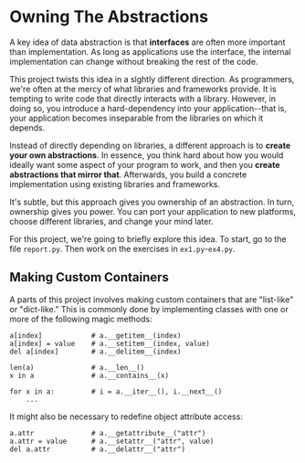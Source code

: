 # Owning The Abstractions

A key idea of data abstraction is that **interfaces** are often more
important than implementation. As long as applications use the
interface, the internal implementation can change without breaking the
rest of the code.

This project twists this idea in a slghtly different direction. As
programmers, we're often at the mercy of what libraries and frameworks
provide.  It is tempting to write code that directly interacts with a
library.  However, in doing so, you introduce a hard-dependency into
your application--that is, your application becomes inseparable from
the libraries on which it depends.

Instead of directly depending on libraries, a different approach is to
**create your own abstractions**.  In essence, you think hard about how
you would ideally want some aspect of your program to work, and then
you **create abstractions that mirror that**.  Afterwards, you build a
concrete implementation using existing libraries and frameworks.

It's subtle, but this approach gives you ownership of an abstraction.
In turn, ownership gives you power. You can port your application
to new platforms, choose different libraries, and change your mind
later.

For this project, we're going to briefly explore this idea.
To start, go to the file `report.py`.   Then work on the
exercises in `ex1.py`-`ex4.py`.

## Making Custom Containers

A parts of this project involves making custom containers that are
"list-like" or "dict-like." This is commonly done by implementing
classes with one or more of the following magic methods:

```
a[index]            # a.__getitem__(index)
a[index] = value    # a.__setitem__(index, value)
del a[index]        # a.__delitem__(index)

len(a)              # a.__len__()
x in a              # a.__contains__(x)

for x in a:         # i = a.__iter__(), i.__next__()
    ...
```

It might also be necessary to redefine object attribute access:

```
a.attr              # a.__getattribute__("attr")
a.attr = value      # a.__setattr__("attr", value)
del a.attr          # a.__delattr__("attr")
```


